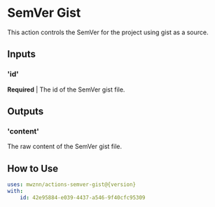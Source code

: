 # SemVer Gist

This action controls the SemVer for the project using gist as a source.

## Inputs

### 'id'

**Required** | The id of the SemVer gist file.

## Outputs

### 'content'

The raw content of the SemVer gist file.

## How to Use

```yaml
uses: mwznn/actions-semver-gist@{version}
with:
    id: 42e95884-e039-4437-a546-9f40cfc95309
```